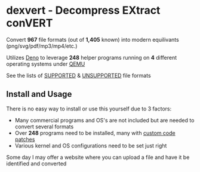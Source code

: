 # dexvert - Decompress EXtract conVERT
Convert **967** file formats (out of **1,405** known) into modern equilivants (png/svg/pdf/mp3/mp4/etc.)

Utilizes [Deno](https://deno.land/) to leverage **248** helper programs running on **4** different operating systems under [QEMU](https://www.qemu.org/)

See the lists of [SUPPORTED](SUPPORTED.md) & [UNSUPPORTED](UNSUPPORTED.md) file formats

## Install and Usage
There is no easy way to install or use this yourself due to 3 factors:
* Many commercial programs and OS's are not included but are needed to convert several formats
* Over **248** programs need to be installed, many with [custom code patches](https://github.com/Sembiance/dexvert-gentoo-overlay)
* Various kernel and OS configurations need to be set just right

Some day I may offer a website where you can upload a file and have it be identified and converted